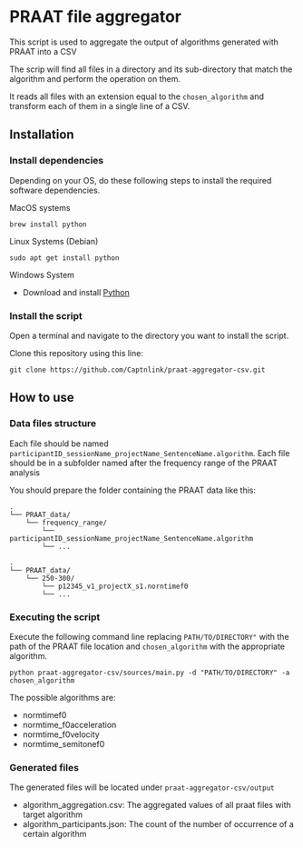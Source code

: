 # PRAAT file aggregator

This script is used to aggregate the output of algorithms generated with PRAAT into a CSV

The scrip will find all files in a directory and its sub-directory that match the algorithm and perform the operation on them.

It reads all files with an extension equal to the `chosen_algorithm` and transform each of them in a single line of a CSV.

## Installation

### Install dependencies

Depending on your OS, do these following steps to install the required software dependencies.

MacOS systems

``` shell
brew install python
```

Linux Systems (Debian)

``` shell
sudo apt get install python
```

Windows System

- Download and install [Python](https://www.python.org/downloads/)

### Install the script

Open a terminal and navigate to the directory you want to install the script.

Clone this repository using this line:

``` shell
git clone https://github.com/Captnlink/praat-aggregator-csv.git
```

## How to use

### Data files structure

Each file should be named `participantID_sessionName_projectName_SentenceName.algorithm`.
Each file should be in a subfolder named after the frequency range of the PRAAT analysis

You should prepare the folder containing the PRAAT data like this:

``` text
.
└── PRAAT_data/
    └── frequency_range/
        └── participantID_sessionName_projectName_SentenceName.algorithm
        └── ...
```

``` text
.
└── PRAAT_data/
    └── 250-300/
        └── p12345_v1_projectX_s1.norntimef0
        └── ...
```

### Executing the script

Execute the following command line replacing `PATH/TO/DIRECTORY"` with the path of the PRAAT file location and `chosen_algorithm` with the appropriate algorithm.

``` shell
python praat-aggregator-csv/sources/main.py -d "PATH/TO/DIRECTORY" -a chosen_algorithm
```

The possible algorithms are:

- normtimef0
- normtime_f0acceleration
- normtime_f0velocity
- normtime_semitonef0

### Generated files

The generated files will be located under `praat-aggregator-csv/output`

- algorithm_aggregation.csv: The aggregated values of all praat files with target algorithm
- algorithm_participants.json: The count of the number of occurrence of a certain algorithm
